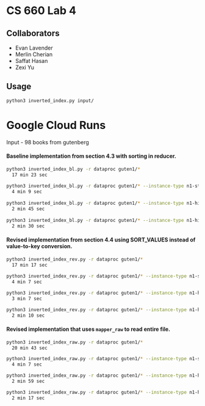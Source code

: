 # CS 660 Lab 4
## Collaborators
- Evan Lavender
- Merlin Cherian
- Saffat Hasan
- Zexi Yu

## Usage
```bash
python3 inverted_index.py input/
```

# Google Cloud Runs
Input - 98 books from gutenberg

#### Baseline implementation from section 4.3 with sorting in reducer.
```bash
python3 inverted_index_bl.py -r dataproc guten1/* 
  17 min 23 sec
  
python3 inverted_index_bl.py -r dataproc guten1/* --instance-type n1-standard-2 --num-core-instances 7
  4 min 9 sec
  
python3 inverted_index_bl.py -r dataproc guten1/* --instance-type n1-highcpu-4 --num-core-instances 5
  2 min 45 sec
  
python3 inverted_index_bl.py -r dataproc guten1/* --instance-type n1-highcpu-8 --num-core-instances 2
  2 min 30 sec
```
#### Revised implementation from section 4.4 using SORT_VALUES instead of value-to-key conversion.
```bash
python3 inverted_index_rev.py -r dataproc guten1/*
  17 min 17 sec
  
python3 inverted_index_rev.py -r dataproc guten1/* --instance-type n1-standard-2 --num-core-instances 7
  4 min 7 sec

python3 inverted_index_rev.py -r dataproc guten1/* --instance-type n1-highcpu-4 --num-core-instances 5
  3 min 7 sec

python3 inverted_index_rev.py -r dataproc guten1/* --instance-type n1-highcpu-8 --num-core-instances 2
  2 min 10 sec
```

#### Revised implementation that uses ```mapper_raw``` to read entire file.
```bash
python3 inverted_index_raw.py -r dataproc guten1/*
  20 min 43 sec

python3 inverted_index_raw.py -r dataproc guten1/* --instance-type n1-standard-2 --num-core-instances 7
  4 min 7 sec

python3 inverted_index_raw.py -r dataproc guten1/* --instance-type n1-highcpu-4 --num-core-instances 5
  2 min 59 sec

python3 inverted_index_raw.py -r dataproc guten1/* --instance-type n1-highcpu-8 --num-core-instances 2
  2 min 17 sec	
```

